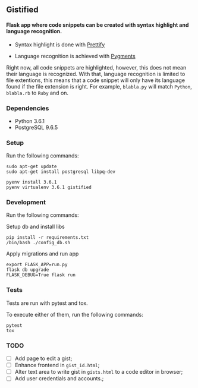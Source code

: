## Gistified

#### Flask app where code snippets can be created with syntax highlight and language recognition.

- Syntax highlight is done with [Prettify](https://github.com/google/code-prettify)

- Language recognition is achieved with [Pygments](http://pygments.org/)


Right now, all code snippets are highlighted, however, this does not mean their language is recognized. With that, language recognition is limited to file extentions, this means that a code snippet will only have its language found if the file extension is right. For example, `blabla.py` will match `Python`, `blabla.rb` to `Ruby` and on.

### Dependencies

- Python 3.6.1
- PostgreSQL 9.6.5

### Setup

Run the following commands:

```
sudo apt-get update
sudo apt-get install postgresql libpq-dev

pyenv install 3.6.1
pyenv virtualenv 3.6.1 gistified
```

### Development

Run the following commands:

Setup db and install libs

```
pip install -r requirements.txt
/bin/bash ./config_db.sh
```

Apply migrations and run app

```
export FLASK_APP=run.py
flask db upgrade
FLASK_DEBUG=True flask run
```

### Tests

Tests are run with pytest and tox.

To execute either of them, run the following commands:

```
pytest
tox
```


### TODO

- [ ] Add page to edit a gist;
- [ ] Enhance frontend in `gist_id.html`;
- [ ] Alter text area to write gist in `gists.html` to a code editor in browser;
- [ ] Add user credentials and accounts.;
